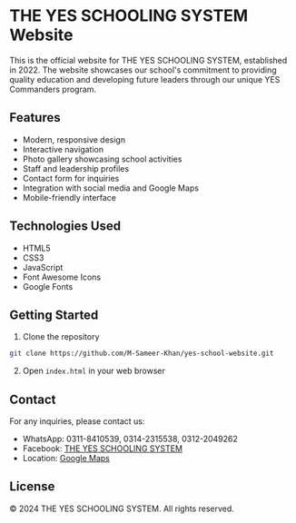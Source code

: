 # THE YES SCHOOLING SYSTEM Website

This is the official website for THE YES SCHOOLING SYSTEM, established in 2022. The website showcases our school's commitment to providing quality education and developing future leaders through our unique YES Commanders program.

## Features

- Modern, responsive design
- Interactive navigation
- Photo gallery showcasing school activities
- Staff and leadership profiles
- Contact form for inquiries
- Integration with social media and Google Maps
- Mobile-friendly interface

## Technologies Used

- HTML5
- CSS3
- JavaScript
- Font Awesome Icons
- Google Fonts

## Getting Started

1. Clone the repository
```bash
git clone https://github.com/M-Sameer-Khan/yes-school-website.git
```

2. Open `index.html` in your web browser

## Contact

For any inquiries, please contact us:
- WhatsApp: 0311-8410539, 0314-2315538, 0312-2049262
- Facebook: [THE YES SCHOOLING SYSTEM](https://www.facebook.com/theyesschooling)
- Location: [Google Maps](https://maps.app.goo.gl/bvZsKxhaiYiH5iWz6)

## License

© 2024 THE YES SCHOOLING SYSTEM. All rights reserved. 